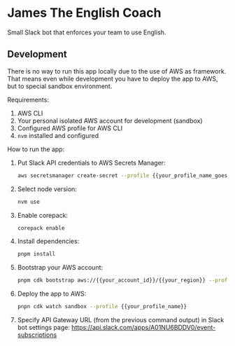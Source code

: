 # James The English Coach

Small Slack bot that enforces your team to use English.

## Development

There is no way to run this app locally due to the use of AWS as framework. That means even while development you have to deploy the app to AWS, but to special sandbox environment.

Requirements:
1. AWS CLI
2. Your personal isolated AWS account for development (sandbox)
3. Configured AWS profile for AWS CLI
4. `nvm` installed and configured

How to run the app:

1. Put Slack API credentials to AWS Secrets Manager:
   ```bash
   aws secretsmanager create-secret --profile {{your_profile_name_goes_here}} --name Slack --secret-string '{"BotToken": "xoxp-XXXXXXXX-XXXXXXXX-XXXXXXXX-XXXXXXXX", "SigningSecret": "32-character-long-secret"}'
   ```
1. Select node version:
   ```bash
   nvm use
   ```
1. Enable corepack:
   ```bash
   corepack enable
   ```
1. Install dependencies:
   ```bash
   pnpm install
   ```
1. Bootstrap your AWS account:
   ```bash
   pnpm cdk bootstrap aws://{{your_account_id}}/{{your_region}} --profile {{your_profile_name}}
   ```
1. Deploy the app to AWS:
   ```bash
   pnpn cdk watch sandbox --profile {{your_profile_name}}
   ```
1. Specify API Gateway URL (from the previous command output) in Slack bot settings page: https://api.slack.com/apps/A01NU6BDDV0/event-subscriptions
